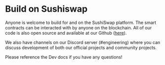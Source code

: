 # Build on Sushiswap

Anyone is welcome to build for and on the SushiSwap platform. The smart contracts can be interacted with by anyone on the blockchain. All of our code is also open source and available at our Github ([here](https://github.com/sushiswap)).

We also have channels on our Discord server (#engineering) where you can discuss development of both our official projects and community projects.

Please reference the Dev docs if you have any questions!
